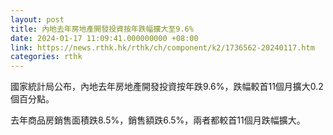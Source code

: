 ```yaml
---
layout: post
title: 內地去年房地產開發投資按年跌幅擴大至9.6%
date: 2024-01-17 11:09:41.000000000 +08:00
link: https://news.rthk.hk/rthk/ch/component/k2/1736562-20240117.htm
categories: rthk
---
```


國家統計局公布，內地去年房地產開發投資按年跌9.6%，跌幅較首11個月擴大0.2個百分點。

去年商品房銷售面積跌8.5%，銷售額跌6.5%，兩者都較首11個月跌幅擴大。
